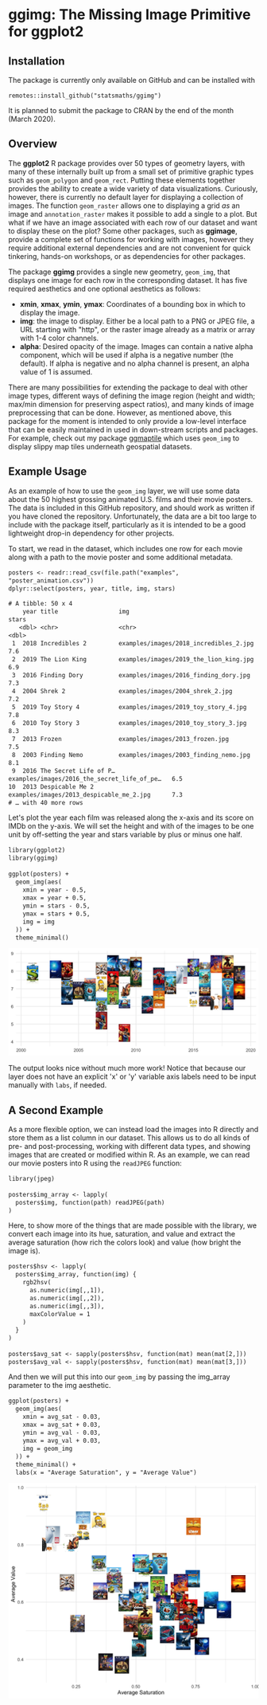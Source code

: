 # ggimg: The Missing Image Primitive for ggplot2

## Installation

The package is currently only available on GitHub and can be installed with

```{r}
remotes::install_github("statsmaths/ggimg")
```

It is planned to submit the package to CRAN by the end of the month
(March 2020).

## Overview

The **ggplot2** R package provides over 50 types of geometry layers, with many
of these internally built up from a small set of primitive graphic types such
as `geom_polygon` and `geom_rect`. Putting these elements together provides
the ability to create a wide variety of data visualizations. Curiously, however,
there is currently no default layer for displaying a collection of images.
The function `geom_raster` allows one to displaying a grid *as* an image and
`annotation_raster` makes it possible to add a single to a plot. But what if
we have an image associated with each row of our dataset and want to display
these on the plot? Some other packages, such as **ggimage**, provide a complete
set of functions for working with images, however they require additional
external dependencies and are not convenient for quick tinkering, hands-on
workshops, or as dependencies for other packages.

The package **ggimg** provides a single new geometry, `geom_img`,
that displays one image for each row in the corresponding dataset. It has five
required aesthetics and one optional aesthetics as follows:

- **xmin**, **xmax**, **ymin**, **ymax**: Coordinates of a bounding box in which
to display the image.
- **img**: the image to display. Either be a local path to a PNG or JPEG
file, a URL starting with "http", or the raster image already as a matrix or
array with 1-4 color channels.
- **alpha**: Desired opacity of the image. Images can contain a native alpha
component,  which will be used if alpha is a negative number (the default).
If alpha is negative and no alpha channel is present, an alpha value of 1 is
assumed.

There are many possibilities for extending the package to deal with other
image types, different ways of defining the image region (height and width;
max/min dimension for preserving aspect ratios), and many kinds of image
preprocessing that can be done. However, as mentioned above, this package for
the moment is intended to only provide a low-level interface that can be easily
maintained in used in down-stream scripts and packages. For example, check out
my package [ggmaptile](https://github.com/statsmaths/ggmaptile) which uses
`geom_img` to display slippy map tiles underneath geospatial datasets.

## Example Usage

As an example of how to use the `geom_img` layer, we will use some data about
the 50 highest grossing animated U.S. films and their movie posters. The data
is included in this GitHub repository, and should work as written if you have
cloned the repository. Unfortunately, the data are a bit too large to include
with the package itself, particularly as it is intended to be a good lightweight
drop-in dependency for other projects.

To start, we read in the dataset, which includes one row for each movie along
with a path to the movie poster and some additional metadata.

```{r}
posters <- readr::read_csv(file.path("examples", "poster_animation.csv"))
dplyr::select(posters, year, title, img, stars)
```
```
# A tibble: 50 x 4
    year title                 img                                         stars
   <dbl> <chr>                 <chr>                                       <dbl>
 1  2018 Incredibles 2         examples/images/2018_incredibles_2.jpg        7.6
 2  2019 The Lion King         examples/images/2019_the_lion_king.jpg        6.9
 3  2016 Finding Dory          examples/images/2016_finding_dory.jpg         7.3
 4  2004 Shrek 2               examples/images/2004_shrek_2.jpg              7.2
 5  2019 Toy Story 4           examples/images/2019_toy_story_4.jpg          7.8
 6  2010 Toy Story 3           examples/images/2010_toy_story_3.jpg          8.3
 7  2013 Frozen                examples/images/2013_frozen.jpg               7.5
 8  2003 Finding Nemo          examples/images/2003_finding_nemo.jpg         8.1
 9  2016 The Secret Life of P… examples/images/2016_the_secret_life_of_pe…   6.5
10  2013 Despicable Me 2       examples/images/2013_despicable_me_2.jpg      7.3
# … with 40 more rows
```

Let's plot the year each film was released along the x-axis and its score on
IMDb on the y-axis. We will set the height and with of the images to be one unit
by off-setting the year and stars variable by plus or minus one half.

```{r}
library(ggplot2)
library(ggimg)

ggplot(posters) +
  geom_img(aes(
    xmin = year - 0.5,
    xmax = year + 0.5,
    ymin = stars - 0.5,
    ymax = stars + 0.5,
    img = img
  )) +
  theme_minimal()
```

![](examples/poster_scatter.jpg)

The output looks nice without much more work! Notice that because our layer
does not have an explicit 'x' or 'y' variable axis labels need to be input
manually with `labs`, if needed.

## A Second Example

As a more flexible option, we can instead load the images into R directly and
store them as a list column in our dataset. This allows us to do all kinds of
pre- and post-processing, working with different data types, and showing images
that are created or modified within R. As an example, we can read our movie
posters into R using the `readJPEG` function:

```{r}
library(jpeg)

posters$img_array <- lapply(
  posters$img, function(path) readJPEG(path)
)
```

Here, to show more of the things that are made possible with the library,
we convert each image into its hue, saturation, and value and extract the
average saturation (how rich the colors look) and value (how bright the image
is).

```{r}
posters$hsv <- lapply(
  posters$img_array, function(img) {
    rgb2hsv(
      as.numeric(img[,,1]),
      as.numeric(img[,,2]),
      as.numeric(img[,,3]),
      maxColorValue = 1
    )
  }
)

posters$avg_sat <- sapply(posters$hsv, function(mat) mean(mat[2,]))
posters$avg_val <- sapply(posters$hsv, function(mat) mean(mat[3,]))
```

And then we will put this into our `geom_img` by passing the img_array parameter
to the img aesthetic.

```{r}
ggplot(posters) +
  geom_img(aes(
    xmin = avg_sat - 0.03,
    xmax = avg_sat + 0.03,
    ymin = avg_val - 0.03,
    ymax = avg_val + 0.03,
    img = geom_img
  )) +
  theme_minimal() +
  labs(x = "Average Saturation", y = "Average Value")
```

![](examples/poster_hsv.jpg)
